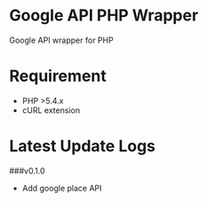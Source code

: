 Google API PHP Wrapper
===================
Google API wrapper for PHP


Requirement
=============
- PHP >5.4.x
- cURL extension


Latest Update Logs
==================
###v0.1.0
- Add google place API